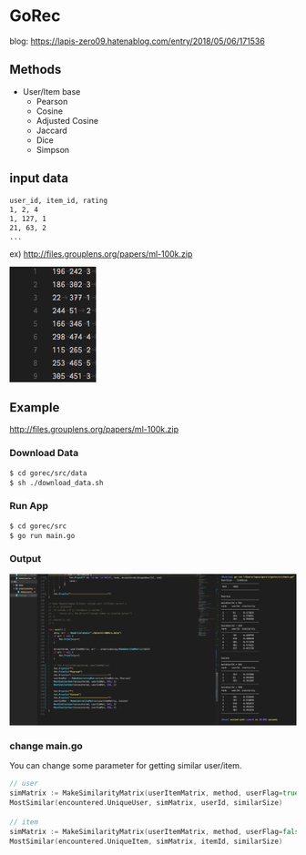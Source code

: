 # GoRec

blog: https://lapis-zero09.hatenablog.com/entry/2018/05/06/171536

## Methods

- User/Item base
    - Pearson
    - Cosine
    - Adjusted Cosine
    - Jaccard
    - Dice
    - Simpson

## input data

```
user_id, item_id, rating
1, 2, 4
1, 127, 1
21, 63, 2
...
```
ex) http://files.grouplens.org/papers/ml-100k.zip

<img src="img/data.png">


## Example

http://files.grouplens.org/papers/ml-100k.zip

### Download Data

```sh
$ cd gorec/src/data
$ sh ./download_data.sh
```

### Run App
```sh
$ cd gorec/src
$ go run main.go
```

### Output
<img src="img/sim.png">


### change main.go

You can change some parameter for getting similar user/item.

```go
// user
simMatrix := MakeSimilarityMatrix(userItemMatrix, method, userFlag=true)
MostSimilar(encountered.UniqueUser, simMatrix, userId, similarSize)

// item
simMatrix := MakeSimilarityMatrix(userItemMatrix, method, userFlag=false)
MostSimilar(encountered.UniqueItem, simMatrix, itemId, similarSize)
```
